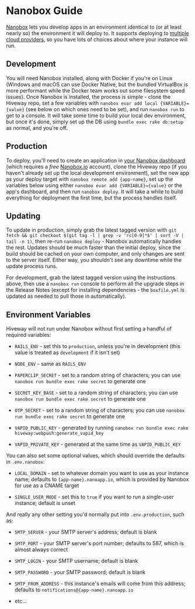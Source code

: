Nanobox Guide
=============

[Nanobox](https://nanobox.io/) lets you develop apps in an environment identical
to (or at least nearly so) the environment it will deploy to. It supports
deploying to [multiple cloud providers](https://github.com/nanobox-io/nanobox-provider-integrations),
so you have lots of choices about where your instance will run.

Development
-----------

You will need Nanobox installed, along with Docker if you're on Linux (Windows
and macOS can use Docker Native, but the bundled VirtualBox is more performant
while the Docker team works out some filesystem speed issues). Once Nanobox is
installed, the process is simple - clone the Hiveway repo, set a few variables
with `nanobox evar add local {VARIABLE}={value}` (see below on which ones need
to be set), and run `nanobox run` to get to a console. It will take some time to
build your local dev environment, but once it's done, simply set up the DB using
`bundle exec rake db:setup` as normal, and you're off.

Production
----------

To deploy, you'll need to create an application in [your Nanobox
dashboard](https://dashboard.nanobox.io/apps) (which requires a _free_
[Nanobox.io](https://dashboard.nanobox.io/users/register) account), clone the
Hiveway repo (if you haven't already set up the local development environment),
set the new app as your deploy target with `nanobox remote add {app-name}`, set
up the variables below using either `nanobox evar add {VARIABLE}={value}` or the
app's dashboard, and then run `nanobox deploy`. It will take a while to build
everything for deployment the first time, but the process handles itself.

Updating
--------

To update in production, simply grab the latest tagged version with `git fetch &&
git checkout $(git tag -l | grep -v 'rc[0-9]*$' | sort -V | tail -n 1)`, then
re-run `nanobox deploy` - Nanobox automatically handles the rest. Updates should
be much faster than the initial deploy, since the build should be cached on your
own computer, and only changes are sent to the server itself. Either way, you
shouldn't see any downtime while the update process runs.

For development, grab the latest tagged version using the instructions above,
then use a `nanobox run` console to perform all the upgrade steps in the Release
Notes (except for installing dependencies - the `boxfile.yml` is updated as
needed to pull those in automatically).

Environment Variables
---------------------

Hiveway will not run under Nanobox without first setting a handful of required
variables:

-   `RAILS_ENV` - set this to `production`, unless you're in development (this
    value is treated as `development` if it isn't set)

-   `NODE_ENV` - same as `RAILS_ENV`

-   `PAPERCLIP_SECRET` - set to a random string of characters; you can use
    `nanobox run bundle exec rake secret` to generate one

-   `SECRET_KEY_BASE` - set to a random string of characters; you can use
    `nanobox run bundle exec rake secret` to generate one

-   `OTP_SECRET` - set to a random string of characters; you can use `nanobox
    run bundle exec rake secret` to generate one

-   `VAPID_PUBLIC_KEY` - generated by running `nanobox run bundle exec rake
    hiveway:webpush:generate_vapid_key`

-   `VAPID_PRIVATE_KEY` - generated at the same time as `VAPID_PUBLIC_KEY`

You can also set some optional values, which should override the defaults in
`.env.nanobox`:

-   `LOCAL_DOMAIN` - set to whatever domain you want to use as your instance
    name; defaults to `{app-name}.nanoapp.io`, which is provided by Nanobox for
    use as a CNAME target

-   `SINGLE_USER_MODE` - set this to `true` if you want to run a single-user
    instance; default is unset

And really any other setting you'd normally put into `.env.production`, such as:

-   `SMTP_SERVER` - your SMTP server's address; default is blank

-   `SMTP_PORT` - your SMTP server's port number; defaults to 587, which is
    almost always correct

-   `SMTP_LOGIN` - your SMTP username; default is blank

-   `SMTP_PASSWORD` - your SMTP password; default is blank

-   `SMTP_FROM_ADDRESS` - this instance's emails will come from this address;
    defaults to `notifications@{app-name}.nanoapp.io`

-   etc...
